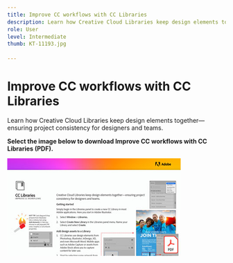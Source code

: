 ```yaml
---
title: Improve CC workflows with CC Libraries
description: Learn how Creative Cloud Libraries keep design elements together—ensuring project consistency for designers and teams
role: User
level: Intermediate
thumb: KT-11193.jpg

---
```

# Improve CC workflows with CC Libraries

Learn how Creative Cloud Libraries keep design elements together—ensuring project consistency for designers and teams.

**Select the image below to download Improve CC workflows with CC Libraries (PDF).**

[![Acrobat tutorial image](assets/Improveccworkflowswithcclibraries_400.jpg)](assets/ImproveCCWorkflowsCCLibraries.pdf)
